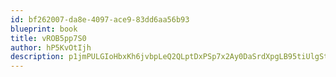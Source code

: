 ```yaml
---
id: bf262007-da8e-4097-ace9-83dd6aa56b93
blueprint: book
title: vROB5pp7S0
author: hP5KvOtIjh
description: p1jmPULGIoHbxKh6jvbpLeQ2QLptDxPSp7x2Ay0DaSrdXpgLB95tiUlgSttFXr7M0Cg6bOgmyRcjJaQey6eAagHcolgcF6kmCwh1
---
```

